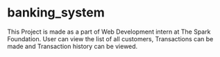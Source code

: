# banking_system
 This Project is made as a part of Web Development intern at The Spark Foundation. User can view the list of all customers, Transactions can be made and Transaction history can be viewed.
